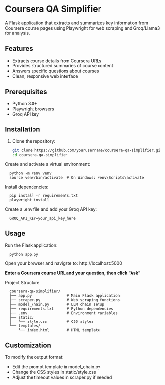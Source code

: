 # Coursera QA Simplifier

A Flask application that extracts and summarizes key information from Coursera course pages using Playwright for web scraping and Groq/Llama3 for analysis.

## Features

- Extracts course details from Coursera URLs
- Provides structured summaries of course content
- Answers specific questions about courses
- Clean, responsive web interface

## Prerequisites

- Python 3.8+
- Playwright browsers
- Groq API key

## Installation

1. Clone the repository:
   ```bash
   git clone https://github.com/yourusername/coursera-qa-simplifier.git
   cd coursera-qa-simplifier
Create and activate a virtual environment:

```
  python -m venv venv
  source venv/bin/activate  # On Windows: venv\Scripts\activate
```

Install dependencies:
```
  pip install -r requirements.txt
  playwright install
```

Create a .env file and add your Groq API key:
```
  GROQ_API_KEY=your_api_key_here
```
## Usage
Run the Flask application:

```
  python app.py
```
Open your browser and navigate to:
http://localhost:5000

**Enter a Coursera course URL and your question, then click "Ask"**

Project Structure
```
  coursera-qa-simplifier/
  ├── app.py                # Main Flask application
  ├── scraper.py            # Web scraping functions
  ├── model_chain.py        # LLM chain setup
  ├── requirements.txt      # Python dependencies
  ├── .env                  # Environment variables
  ├── static/
  │   └── style.css         # CSS styles
  └── templates/
      └── index.html        # HTML template
```
## Customization
To modify the output format:
- Edit the prompt template in model_chain.py
- Change the CSS styles in static/style.css
- Adjust the timeout values in scraper.py if needed

